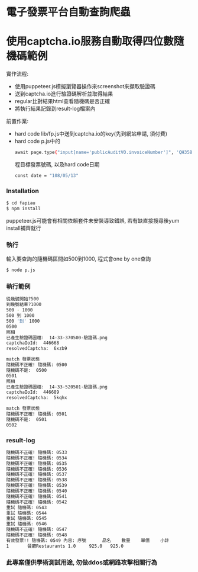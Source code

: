 # 電子發票平台自動查詢爬蟲

# 使用captcha.io服務自動取得四位數隨機碼範例

實作流程:
  - 使用puppeteer.js模擬瀏覽器操作來screenshot來擷取驗證碼
  - 送到captcha.io進行驗證碼解析並取得結果
  - regular比對結果html查看隨機碼是否正確
  - 將執行結果記錄到result-log檔案內

前置作業:
  - hard code lib/fp.js中送到captcha.io的key(先到網站申請, 須付費)
  - hard code p.js中的
    ```sh
    await page.type("input[name='publicAuditVO.invoiceNumber']", 'QH35868107')
    ```
    程目標發票號碼, 以及hard code日期
    ```sh
    const date = "108/05/13"
    ```


### Installation
```sh
$ cd fapiau
$ npm install
```
puppeteer.js可能會有相關依賴套件未安裝導致錯誤, 若有缺直接搜尋後yum install補齊就行

### 執行

輸入要查詢的隨機碼區間如500到1000, 程式會one by one查詢
```sh
$ node p.js
```

### 執行範例
```sh
從幾號開始?500
到幾號結束?1000
500 - 1000
500 到 1000
500 '到' 1000
0500
照相
已產生驗證碼圖檔:  14-33-370500-驗證碼.png
captchaIoId:  446668
resolvedCaptcha:  6xzb9

match 發票狀態
隨機碼不正確! 隨機碼: 0500
隨機碼不是:  0500
0501
照相
已產生驗證碼圖檔:  14-33-520501-驗證碼.png
captchaIoId:  446689
resolvedCaptcha:  5kqhx

match 發票狀態
隨機碼不正確! 隨機碼: 0501
隨機碼不是:  0501
0502
```

### result-log
```sh
隨機碼不正確! 隨機碼: 0533
隨機碼不正確! 隨機碼: 0534
隨機碼不正確! 隨機碼: 0535
隨機碼不正確! 隨機碼: 0536
隨機碼不正確! 隨機碼: 0537
隨機碼不正確! 隨機碼: 0538
隨機碼不正確! 隨機碼: 0539
隨機碼不正確! 隨機碼: 0540
隨機碼不正確! 隨機碼: 0541
隨機碼不正確! 隨機碼: 0542
重試 隨機碼: 0543
重試 隨機碼: 0544
重試 隨機碼: 0545
重試 隨機碼: 0546
隨機碼不正確! 隨機碼: 0547
隨機碼不正確! 隨機碼: 0548
有效發票!! 隨機碼: 0549 內容: 序號      品名    數量    單價    小計
1       餐廳Restaurants 1.0     925.0   925.0
```

### 此專案僅供學術測試用途, 勿做ddos或網路攻擊相關行為